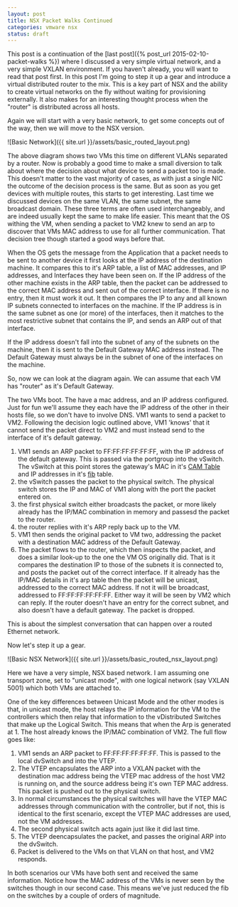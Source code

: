 ```yaml
---
layout: post
title: NSX Packet Walks Continued
categories: vmware nsx
status: draft
---
```


This post is a continuation of the [last post]({% post_url 2015-02-10-packet-walks %}) where I discussed a very simple virtual network, and a very simple VXLAN environment. If you haven't already, you will want to read that post first.  In this post I'm going to step it up a gear and introduce a virtual distributed router to the mix. This is a key part of NSX and the ability to create virtual networks on the fly without waiting for provisioning externally. It also makes for an interesting thought process when the "router" is distributed across all hosts.

Again we will start with a very basic network, to get some concepts out of the way, then we will move to the NSX version.

![Basic Network]({{ site.url }}/assets/basic_routed_layout.png)

The above diagram shows two VMs this time on different VLANs separated by a router. Now is probably a good time to make a small diversion to talk about where the decision about what device to send a packet too is made. This doesn't matter to the vast majority of cases, as with just a single NIC the outcome of the decision process is the same. But as soon as you get devices with multiple routes, this starts to get interesting. Last time we discussed devices on the same VLAN, the same subnet, the same broadcast domain. These three terms are often used interchangeably, and are indeed usually kept the same to make life easier. This meant that the OS withing the VM, when sending a packet to VM2 knew to send an arp to discover that VMs MAC address to use for all further communication. That decision tree though started a good ways before that.

When the OS gets the message from the Application that a packet needs to be sent to another device it first looks at the IP address of the destination machine. It compares this to it's ARP table, a list of MAC addresses, and IP addresses, and Interfaces they have been seen on. If the IP address of the other machine exists in the ARP table, then the packet can be addressed to the correct MAC address and sent out of the correct interface. If there is no entry, then it must work it out. It then compares the IP to any and all known IP subnets connected to interfaces on the machine. If the IP address is in the same subnet as one (or more) of the interfaces, then it matches to the most restrictive subnet that contains the IP, and sends an ARP out of that interface.

If the IP address doesn't fall into the subnet of any of the subnets on the machine, then it is sent to the Default Gateway MAC address instead. The Default Gateway must always be in the subnet of one of the interfaces on the machine.

So, now we can look at the diagram again. We can assume that each VM has "router" as it's Default Gateway.

The two VMs boot. The have a mac address, and an IP address configured. Just for fun we'll assume they each have the IP address of the other in their hosts file, so we don't have to involve DNS. VM1 wants to send a packet to VM2. Following the decision logic outlined above, VM1 'knows' that it cannot send the packet direct to VM2 and must instead send to the interface of it's default gateway.

1. VM1 sends an ARP packet to FF:FF:FF:FF:FF:FF, with the IP address of the default gateway. This is passed via the portgroup into the vSwitch. The vSwitch at this point stores the gateway's MAC in it's [CAM Table](http://en.wikipedia.org/wiki/CAM_Table) and IP addresses in it's [fib](http://en.wikipedia.org/wiki/Forwarding_information_base) table. 
2. the vSwitch passes the packet to the physical switch. The physical switch stores the IP and MAC of VM1 along with the port the packet entered on.
3. the first physical switch either broadcasts the packet, or more likely already has the IP/MAC combination in memory and passesd the packet to the router.
4. the router replies with it's ARP reply back up to the VM.
5. VM1 then sends the original packet to VM two, addressing the packet with a destination MAC address of the Default Gateway.
6. The packet flows to the router, which then inspects the packet, and does a similar look-up to the one the VM OS originally did. That is it compares the destination IP to those of the subnets it is connected to, and posts the packet out of the correct interface. If it already has the IP/MAC details in it's arp table then the packet will be unicast, addressed to the correct MAC address. If not it will be broadcast, addressed to FF:FF:FF:FF:FF:FF. Either way it will be seen by VM2 which can reply. If the router doesn't have an entry for the correct subnet, and also doesn't have a default gateway. The packet is dropped.

This is about the simplest conversation that can happen over a routed Ethernet network.

Now let's step it up a gear.

![Basic NSX Network]({{ site.url }}/assets/basic_routed_nsx_layout.png)

Here we have a very simple, NSX based network. I am assuming one transport zone, set to "unicast mode", with one logical network (say VXLAN 5001) which both VMs are attached to.

One of the key differences between Unicast Mode and the other modes is that, in unicast mode, the host relays the IP information for the VM to the controllers which then relay that information to the vDistributed Switches that make up the Logical Switch. This means that when the Arp is generated at 1. The host already knows the IP/MAC combination of VM2. The full flow goes like:

1. VM1 sends an ARP packet to FF:FF:FF:FF:FF:FF. This is passed to the local dvSwitch and into the VTEP.
2. The VTEP encapsulates the ARP into a VXLAN packet with the destination mac address being the VTEP mac address of the host VM2 is running on, and the source address being it's own TEP MAC address. This packet is pushed out to the physical switch.
3. In normal circumstances the physical switches will have the VTEP MAC addresses through communication with the controller, but if not, this is identical to the first scenario, except the VTEP MAC addresses are used, not the VM addresses.
4. The second physical switch acts again just like it did last time.
5. The VTEP deencapsulates the packet, and passes the original ARP into the dvSwitch.
6. Packet is delivered to the VMs on that VLAN on that host, and VM2 responds.

In both scenarios our VMs have both sent and received the same information. Notice how the MAC address of the VMs is never seen by the switches though in our second case. This means we've just reduced the fib on the switches by a couple of orders of magnitude.
